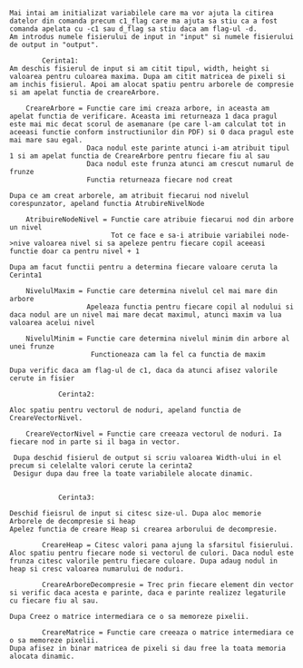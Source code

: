     Mai intai am initializat variabilele care ma vor ajuta la citirea datelor din comanda precum c1_flag care ma ajuta sa stiu ca a fost comanda apelata cu -c1 sau d_flag sa stiu daca am flag-ul -d.
    Am introdus numele fisierului de input in "input" si numele fisierului de output in "output".

            Cerinta1:
    Am deschis fisierul de input si am citit tipul, width, height si valoarea pentru culoarea maxima. Dupa am citit matricea de pixeli si am inchis fisierul. Apoi am alocat spatiu pentru arborele de compresie si am apelat functia de creareArbore.

        CreareArbore = Functie care imi creaza arbore, in aceasta am apelat functia de verificare. Aceasta imi returneaza 1 daca pragul este mai mic decat scorul de asemanare (pe care l-am calculat tot in aceeasi functie conform instructiunilor din PDF) si 0 daca pragul este mai mare sau egal.
                       Daca nodul este parinte atunci i-am atribuit tipul 1 si am apelat functia de CreareArbore pentru fiecare fiu al sau
                       Daca nodul este frunza atunci am crescut numarul de frunze
                       Functia returneaza fiecare nod creat

    Dupa ce am creat arborele, am atribuit fiecarui nod nivelul corespunzator, apeland functia AtrubireNivelNode

        AtribuireNodeNivel = Functie care atribuie fiecarui nod din arbore un nivel
                             Tot ce face e sa-i atribuie variabilei node->nive valoarea nivel si sa apeleze pentru fiecare copil aceeasi functie doar ca pentru nivel + 1

    Dupa am facut functii pentru a determina fiecare valoare ceruta la Cerinta1

        NivelulMaxim = Functie care determina nivelul cel mai mare din arbore
                       Apeleaza functia pentru fiecare copil al nodului si daca nodul are un nivel mai mare decat maximul, atunci maxim va lua valoarea acelui nivel

        NivelulMinim = Functie care determina nivelul minim din arbore al unei frunze
                        Functioneaza cam la fel ca functia de maxim

    Dupa verific daca am flag-ul de c1, daca da atunci afisez valorile cerute in fisier

                Cerinta2:

    Aloc spatiu pentru vectorul de noduri, apeland functia de CreareVectorNivel.

        CreareVectorNivel = Functie care creeaza vectorul de noduri. Ia fiecare nod in parte si il baga in vector.

     Dupa deschid fisierul de output si scriu valoarea Width-ului in el precum si celelalte valori cerute la cerinta2
     Desigur dupa dau free la toate variabilele alocate dinamic.


                Cerinta3:

    Deschid fieisrul de input si citesc size-ul. Dupa aloc memorie Arborele de decompresie si heap
    Apelez functia de creare Heap si crearea arborului de decompresie.

            CreareHeap = Citesc valori pana ajung la sfarsitul fisierului. Aloc spatiu pentru fiecare node si vectorul de culori. Daca nodul este frunza citesc valorile pentru fiecare culoare. Dupa adaug nodul in heap si cresc valoarea numarului de noduri.

            CreareArboreDecompresie = Trec prin fiecare element din vector si verific daca acesta e parinte, daca e parinte realizez legaturile cu fiecare fiu al sau.

    Dupa Creez o matrice intermediara ce o sa memoreze pixelii.

            CreareMatrice = Functie care creeaza o matrice intermediara ce o sa memoreze pixelii. 
    Dupa afisez in binar matricea de pixeli si dau free la toata memoria alocata dinamic.
